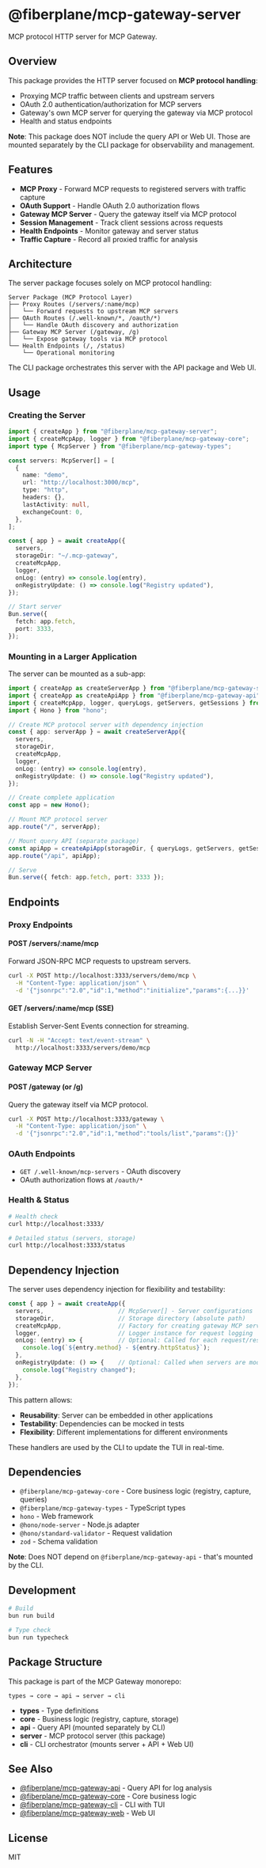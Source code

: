 # @fiberplane/mcp-gateway-server

MCP protocol HTTP server for MCP Gateway.

## Overview

This package provides the HTTP server focused on **MCP protocol handling**:
- Proxying MCP traffic between clients and upstream servers
- OAuth 2.0 authentication/authorization for MCP servers
- Gateway's own MCP server for querying the gateway via MCP protocol
- Health and status endpoints

**Note**: This package does NOT include the query API or Web UI. Those are mounted separately by the CLI package for observability and management.

## Features

- **MCP Proxy** - Forward MCP requests to registered servers with traffic capture
- **OAuth Support** - Handle OAuth 2.0 authorization flows
- **Gateway MCP Server** - Query the gateway itself via MCP protocol
- **Session Management** - Track client sessions across requests
- **Health Endpoints** - Monitor gateway and server status
- **Traffic Capture** - Record all proxied traffic for analysis

## Architecture

The server package focuses solely on MCP protocol handling:

```
Server Package (MCP Protocol Layer)
├── Proxy Routes (/servers/:name/mcp)
│   └── Forward requests to upstream MCP servers
├── OAuth Routes (/.well-known/*, /oauth/*)
│   └── Handle OAuth discovery and authorization
├── Gateway MCP Server (/gateway, /g)
│   └── Expose gateway tools via MCP protocol
└── Health Endpoints (/, /status)
    └── Operational monitoring
```

The CLI package orchestrates this server with the API package and Web UI.

## Usage

### Creating the Server

```typescript
import { createApp } from "@fiberplane/mcp-gateway-server";
import { createMcpApp, logger } from "@fiberplane/mcp-gateway-core";
import type { McpServer } from "@fiberplane/mcp-gateway-types";

const servers: McpServer[] = [
  {
    name: "demo",
    url: "http://localhost:3000/mcp",
    type: "http",
    headers: {},
    lastActivity: null,
    exchangeCount: 0,
  },
];

const { app } = await createApp({
  servers,
  storageDir: "~/.mcp-gateway",
  createMcpApp,
  logger,
  onLog: (entry) => console.log(entry),
  onRegistryUpdate: () => console.log("Registry updated"),
});

// Start server
Bun.serve({
  fetch: app.fetch,
  port: 3333,
});
```

### Mounting in a Larger Application

The server can be mounted as a sub-app:

```typescript
import { createApp as createServerApp } from "@fiberplane/mcp-gateway-server";
import { createApp as createApiApp } from "@fiberplane/mcp-gateway-api";
import { createMcpApp, logger, queryLogs, getServers, getSessions } from "@fiberplane/mcp-gateway-core";
import { Hono } from "hono";

// Create MCP protocol server with dependency injection
const { app: serverApp } = await createServerApp({
  servers,
  storageDir,
  createMcpApp,
  logger,
  onLog: (entry) => console.log(entry),
  onRegistryUpdate: () => console.log("Registry updated"),
});

// Create complete application
const app = new Hono();

// Mount MCP protocol server
app.route("/", serverApp);

// Mount query API (separate package)
const apiApp = createApiApp(storageDir, { queryLogs, getServers, getSessions });
app.route("/api", apiApp);

// Serve
Bun.serve({ fetch: app.fetch, port: 3333 });
```

## Endpoints

### Proxy Endpoints

#### POST /servers/:name/mcp

Forward JSON-RPC MCP requests to upstream servers.

```bash
curl -X POST http://localhost:3333/servers/demo/mcp \
  -H "Content-Type: application/json" \
  -d '{"jsonrpc":"2.0","id":1,"method":"initialize","params":{...}}'
```

#### GET /servers/:name/mcp (SSE)

Establish Server-Sent Events connection for streaming.

```bash
curl -N -H "Accept: text/event-stream" \
  http://localhost:3333/servers/demo/mcp
```

### Gateway MCP Server

#### POST /gateway (or /g)

Query the gateway itself via MCP protocol.

```bash
curl -X POST http://localhost:3333/gateway \
  -H "Content-Type: application/json" \
  -d '{"jsonrpc":"2.0","id":1,"method":"tools/list","params":{}}'
```

### OAuth Endpoints

- `GET /.well-known/mcp-servers` - OAuth discovery
- OAuth authorization flows at `/oauth/*`

### Health & Status

```bash
# Health check
curl http://localhost:3333/

# Detailed status (servers, storage)
curl http://localhost:3333/status
```

## Dependency Injection

The server uses dependency injection for flexibility and testability:

```typescript
const { app } = await createApp({
  servers,                     // McpServer[] - Server configurations
  storageDir,                  // Storage directory (absolute path)
  createMcpApp,                // Factory for creating gateway MCP server
  logger,                      // Logger instance for request logging
  onLog: (entry) => {          // Optional: Called for each request/response
    console.log(`${entry.method} - ${entry.httpStatus}`);
  },
  onRegistryUpdate: () => {    // Optional: Called when servers are modified
    console.log("Registry changed");
  },
});
```

This pattern allows:
- **Reusability**: Server can be embedded in other applications
- **Testability**: Dependencies can be mocked in tests
- **Flexibility**: Different implementations for different environments

These handlers are used by the CLI to update the TUI in real-time.

## Dependencies

- `@fiberplane/mcp-gateway-core` - Core business logic (registry, capture, queries)
- `@fiberplane/mcp-gateway-types` - TypeScript types
- `hono` - Web framework
- `@hono/node-server` - Node.js adapter
- `@hono/standard-validator` - Request validation
- `zod` - Schema validation

**Note**: Does NOT depend on `@fiberplane/mcp-gateway-api` - that's mounted by the CLI.

## Development

```bash
# Build
bun run build

# Type check
bun run typecheck
```

## Package Structure

This package is part of the MCP Gateway monorepo:

```
types → core → api → server → cli
```

- **types** - Type definitions
- **core** - Business logic (registry, capture, storage)
- **api** - Query API (mounted separately by CLI)
- **server** - MCP protocol server (this package)
- **cli** - CLI orchestrator (mounts server + API + Web UI)

## See Also

- [@fiberplane/mcp-gateway-api](../api) - Query API for log analysis
- [@fiberplane/mcp-gateway-core](../core) - Core business logic
- [@fiberplane/mcp-gateway-cli](../cli) - CLI with TUI
- [@fiberplane/mcp-gateway-web](../web) - Web UI

## License

MIT
